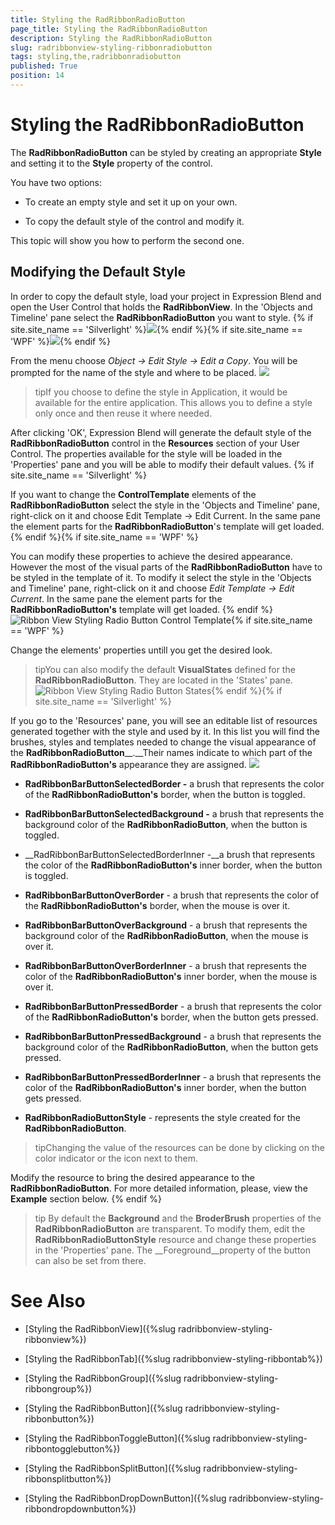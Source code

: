 ```yaml
---
title: Styling the RadRibbonRadioButton
page_title: Styling the RadRibbonRadioButton
description: Styling the RadRibbonRadioButton
slug: radribbonview-styling-ribbonradiobutton
tags: styling,the,radribbonradiobutton
published: True
position: 14
---
```


# Styling the RadRibbonRadioButton



The __RadRibbonRadioButton__ can be styled by creating an appropriate __Style__ and setting it to the __Style__ property of the control.
			

You have two options:

* To create an empty style and set it up on your own.

* To copy the default style of the control and modify it.

This topic will show you how to perform the second one.

## Modifying the Default Style

In order to copy the default style, load your project in Expression Blend and open the User Control that holds the __RadRibbonView__. In the 'Objects and Timeline' pane select the __RadRibbonRadioButton__ you want to style.
				{% if site.site_name == 'Silverlight' %}![](images/RibbonView_Styling_RadioButton_Locate.png){% endif %}{% if site.site_name == 'WPF' %}![](images/RibbonView_Styling_RadioButton_LocateWPF.png){% endif %}

From the menu choose *Object -> Edit Style -> Edit a Copy*. You will be prompted for the name of the style and where to be placed.
				![](images/RibbonView_Styling_RadioButton_CreateStyle.png)

>tipIf you choose to define the style in Application, it would be available for the entire application. This allows you to define a style only once and then reuse it where needed.

After clicking 'OK', Expression Blend will generate the default style of the __RadRibbonRadioButton__ control in the __Resources__ section of your User Control. The properties available for the style will be loaded in the 'Properties' pane and you will be able to modify their default values.
				{% if site.site_name == 'Silverlight' %}

If you want to change the __ControlTemplate__ elements of the __RadRibbonRadioButton__ select the style in the 'Objects and Timeline' pane, right-click on it and choose Edit Template -> Edit Current. In the same pane the element parts for the __RadRibbonRadioButton__'s template will get loaded.
					{% endif %}{% if site.site_name == 'WPF' %}

You can modify these properties to achieve the desired appearance. However the most of the visual parts of the __RadRibbonRadioButton__ have to be styled in the template of it. To modify it select the style in the 'Objects and Timeline' pane, right-click on it and choose *Edit Template -> Edit Current*. In the same pane the element parts for the __RadRibbonRadioButton's__ template will get loaded.
					{% endif %}![Ribbon View Styling Radio Button Control Template](images/RibbonView_Styling_RadioButton_ControlTemplate.png){% if site.site_name == 'WPF' %}

Change the elements' properties untill you get the desired look.

>tipYou can also modify the default __VisualStates__ defined for the __RadRibbonRadioButton__. They are located in the 'States' pane.
						![Ribbon View Styling Radio Button States](images/RibbonView_Styling_RadioButton_States.png){% endif %}{% if site.site_name == 'Silverlight' %}

If you go to the 'Resources' pane, you will see an editable list of resources generated together with the style and used by it. In this list you will find the brushes, styles and templates needed to change the visual appearance of the __RadRibbonRadioButton____.__Their names indicate to which part of the __RadRibbonRadioButton's__ appearance they are assigned.
					![](images/RibbonView_Styling_RadioButton_Resources.png)

* __RadRibbonBarButtonSelectedBorder -__ a brush that represents the color of the __RadRibbonRadioButton's__ border, when the button is toggled.
              

* __RadRibbonBarButtonSelectedBackground -__ a brush that represents the background color of the __RadRibbonRadioButton__, when the button is toggled.
              

* __RadRibbonBarButtonSelectedBorderInner -__a brush that represents the color of the __RadRibbonRadioButton's__ inner border, when the button is toggled.
              

* __RadRibbonBarButtonOverBorder__ - a brush that represents the color of the __RadRibbonRadioButton's__ border, when the mouse is over it.
              

* __RadRibbonBarButtonOverBackground__ - a brush that represents the background color of the __RadRibbonRadioButton__, when the mouse is over it.
              

* __RadRibbonBarButtonOverBorderInner__ - a brush that represents the color of the __RadRibbonRadioButton's__ inner border, when the mouse is over it.
              

* __RadRibbonBarButtonPressedBorder__ - a brush that represents the color of the __RadRibbonRadioButton's__ border, when the button gets pressed.
              

* __RadRibbonBarButtonPressedBackground__ - a brush that represents the background color of the __RadRibbonRadioButton__, when the button gets pressed.
              

* __RadRibbonBarButtonPressedBorderInner__ - a brush that represents the color of the __RadRibbonRadioButton's__ inner border, when the button gets pressed.
              

* __RadRibbonRadioButtonStyle__ - represents the style created for the __RadRibbonRadioButton__.
              

>tipChanging the value of the resources can be done by clicking on the color indicator or the icon next to them.

Modify the resource to bring the desired appearance to the __RadRibbonRadioButton__. For more detailed information, please, view the __Example__ section below.
					{% endif %}

>tip
					By default the __Background__ and the __BroderBrush__ properties of the __RadRibbonRadioButton__ are transparent. To modify them, edit the __RadRibbonRadioButtonStyle__ resource and change these properties in the 'Properties' pane. The __Foreground__property of the button can also be set from there.
				

# See Also

 * [Styling the RadRibbonView]({%slug radribbonview-styling-ribbonview%})

 * [Styling the RadRibbonTab]({%slug radribbonview-styling-ribbontab%})

 * [Styling the RadRibbonGroup]({%slug radribbonview-styling-ribbongroup%})

 * [Styling the RadRibbonButton]({%slug radribbonview-styling-ribbonbutton%})

 * [Styling the RadRibbonToggleButton]({%slug radribbonview-styling-ribbontogglebutton%})

 * [Styling the RadRibbonSplitButton]({%slug radribbonview-styling-ribbonsplitbutton%})

 * [Styling the RadRibbonDropDownButton]({%slug radribbonview-styling-ribbondropdownbutton%})
